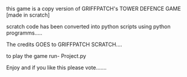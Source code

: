 this game is a copy version of GRIFFPATCH's TOWER DEFENCE GAME [made in scratch]

scratch code has been converted into python scripts using python programms.....

The credits GOES to GRIFFPATCH SCRATCH....



to play the game run-
      Project.py





  Enjoy and if you like this please vote.......
